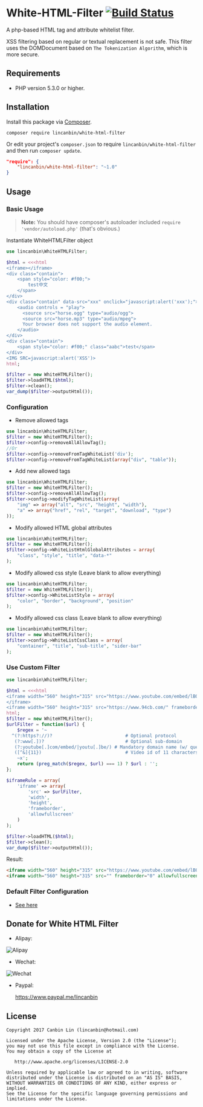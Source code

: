 # White-HTML-Filter      [![Build Status](https://travis-ci.org/lincanbin/White-HTML-Filter.svg?branch=master)](https://travis-ci.org/lincanbin/White-HTML-Filter)

A php-based HTML tag and attribute whitelist filter. 

XSS filtering based on regular or textual replacement is not safe. This filter uses the DOMDocument based on `The Tokenization Algorithm`, which is more secure.

## Requirements

* PHP version 5.3.0 or higher.

## Installation

Install this package via [Composer](https://getcomposer.org/).

```
composer require lincanbin/white-html-filter
```

Or edit your project's `composer.json` to require `lincanbin/white-html-filter` and then run `composer update`.

```json
"require": {
    "lincanbin/white-html-filter": "~1.0"
}
```

## Usage

### Basic Usage

> **Note:** You should have composer's autoloader included `require 'vendor/autoload.php'` (that's obvious.)

Instantiate WhiteHTMLFilter object

```php
use lincanbin\WhiteHTMLFilter;

$html = <<<html
<iframe></iframe>
<div class="contain">
	<span style="color: #f00;">
		test中文
	</span>
</div>
<div class="contain" data-src="xxx" onclick="javascript:alert('xxx');">
	<audio controls = "play">
	  <source src="horse.ogg" type="audio/ogg">
	  <source src="horse.mp3" type="audio/mpeg">
	  Your browser does not support the audio element.
	</audio>
</div>
<div class="contain">
	<span style="color: #f00;" class="aabc">test</span>
</div>
<IMG SRC=javascript:alert('XSS')>
html;

$filter = new WhiteHTMLFilter();
$filter->loadHTML($html);
$filter->clean();
var_dump($filter->outputHtml());
```

### Configuration
* Remove allowed tags
```php
use lincanbin\WhiteHTMLFilter;
$filter = new WhiteHTMLFilter();
$filter->config->removeAllAllowTag();
//Or
$filter->config->removeFromTagWhiteList('div');
$filter->config->removeFromTagWhiteList(array("div", "table"));
```

* Add new allowed tags 
```php
use lincanbin\WhiteHTMLFilter;
$filter = new WhiteHTMLFilter();
$filter->config->removeAllAllowTag();
$filter->config->modifyTagWhiteList(array(
    "img" => array("alt", "src", "height", "width"),
    "a" => array("href", "rel", "target", "download", "type")
));
```

* Modify allowed HTML global attributes
```php
use lincanbin\WhiteHTMLFilter;
$filter = new WhiteHTMLFilter();
$filter->config->WhiteListHtmlGlobalAttributes = array(
    "class", "style", "title", "data-*"
);
```

* Modify allowed css style (Leave blank to allow everything)
```php
use lincanbin\WhiteHTMLFilter;
$filter = new WhiteHTMLFilter();
$filter->config->WhiteListStyle = array(
    "color", "border", "background", "position"
);
```

* Modify allowed css class (Leave blank to allow everything)
```php
use lincanbin\WhiteHTMLFilter;
$filter = new WhiteHTMLFilter();
$filter->config->WhiteListCssClass = array(
    "container", "title", "sub-title", "sider-bar"
);
```

### Use Custom Filter
```php
use lincanbin\WhiteHTMLFilter;

$html = <<<html
<iframe width="560" height="315" src="https://www.youtube.com/embed/lBOwxXxesBo" frameborder="0" allowfullscreen>
</iframe>
<iframe width="560" height="315" src="https://www.94cb.com/" frameborder="0" allowfullscreen></iframe>
html;
$filter = new WhiteHTMLFilter();
$urlFilter = function($url) {
    $regex = '~
  ^(?:https?://)?                           # Optional protocol
   (?:www[.])?                              # Optional sub-domain
   (?:youtube[.]com/embed/|youtu[.]be/) # Mandatory domain name (w/ query string in .com)
   ([^&]{11})                               # Video id of 11 characters as capture group 1
    ~x';
    return (preg_match($regex, $url) === 1) ? $url : '';
};

$iframeRule = array(
    'iframe' => array(
        'src' => $urlFilter,
        'width',
        'height',
        'frameborder',
        'allowfullscreen'
    )
);

$filter->loadHTML($html);
$filter->clean();
var_dump($filter->outputHtml());
```
Result:
```html
<iframe width="560" height="315" src="https://www.youtube.com/embed/lBOwxXxesBo" frameborder="0" allowfullscreen=""/>
<iframe width="560" height="315" src="" frameborder="0" allowfullscreen=""/>

```

### Default Filter Configuration
* [See here](https://github.com/lincanbin/White-HTML-Filter/blob/master/src/WhiteHTMLFilterConfig.php)

## Donate for White HTML Filter

* Alipay: 

![Alipay](https://www.94cb.com/upload/donate_small.png)

* Wechat: 

![Wechat](https://www.94cb.com/upload/donate_weixin_small.png)

* Paypal: 

  https://www.paypal.me/lincanbin
  
  
## License

``` 
Copyright 2017 Canbin Lin (lincanbin@hotmail.com)

Licensed under the Apache License, Version 2.0 (the "License");
you may not use this file except in compliance with the License.
You may obtain a copy of the License at

   http://www.apache.org/licenses/LICENSE-2.0

Unless required by applicable law or agreed to in writing, software
distributed under the License is distributed on an "AS IS" BASIS,
WITHOUT WARRANTIES OR CONDITIONS OF ANY KIND, either express or implied.
See the License for the specific language governing permissions and
limitations under the License.
```